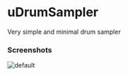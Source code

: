 # uDrumSampler
Very simple and minimal drum sampler

### Screenshots

![default](https://cloud.githubusercontent.com/assets/2100323/17826375/cf7d9db2-6678-11e6-8552-ec4ca880894f.PNG)
